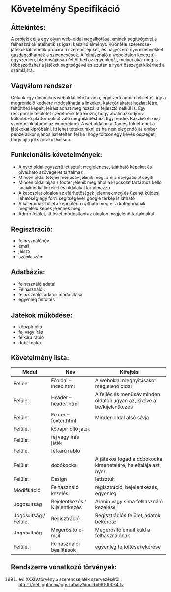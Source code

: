 # Követelmény Specifikáció

## Áttekintés:
A projekt célja egy olyan web-oldal megalkotása, aminek segítségével a felhasználók átélhetik az igazi kaszinó élményt. Különféle szerencse-játékokkal tehetik próbára a szerencséjüket, és nagyszerű nyereményekkel gazdagodhatnak a szerencsések. A felhasználó a weboldalon keresztül egyszerűen, biztonságosan feltöltheti az egyenlegét, melyet akár meg is többszörözhet a játékok segítségével és ezután a nyert összeget kikérheti a számlájára.

## Vágyálom rendszer
Célunk egy dinamikus weboldal létrehozása, egyszerű admin felülettel, így a megrendelő kedvére módosíthatja a linkeket, kategóriákatat hozhat létre, feltöltheti képeit, leírást adhat meg hozzá, a fejlesztő nélkül is. Egy reszponzív felületet szeretnénk létrehozni, hogy alkalmazkodjon a különböző platformokról való megtekintéshez. Egy rendes Kaszinó érzést szeretnénk átadni az embereknek.A weboldalon a Games fülnél lehet a játékokat kipróbálni. Itt lehet téteket rakni és ha nem elegendő az ember pénze akkor sjanos ismételten fel kell hogy töltsön egy kevés összeget, hogy újra jól szórakozhasson.

## Funkcionális követelmények:
 - A nyitó oldal egyszerű letisztult megjelenése, átlátható képeket és olvasható szövegeket tartalmaz
- Minden oldal tetején menüsáv jelenik meg, ami a navigáációt segíti
- Minden oldal alján a footer jelenik meg ahol a kapcsolat tartáshoz kellő socialmedia linkeket és oldalakat tartalmazza
- A kapcsolat oldalon az elérhetőségek jelennek meg és üzenet küldési lehetőség egy form segítségével, google térkép is látható
- A kategóriák füllel a képgaléria nyitható meg és a kategóriának megfelelő képek jelennek meg
- Admin felület, itt lehet módosítani az oldalon megjelenő tartalmakat

## Regisztráció: 
- felhasználónév
- email
- jelszó
- számlaszám

## Adatbázis:
- felhasználó adatai
- Felhasználói: 
- felhasználói adatok módosítása
- egyenleg feltöltés

## Játékok működése:
- kőpapír olló
- fej vagy írás
- félkarú rabló
- dobókocka

## Követelmény lista:
| Modul                 | Név                           | Kifejtés                                                               |
|-----------------------|-------------------------------|------------------------------------------------------------------------|
| Felület               | Főoldal – index.html          | A weboldal megnyitásakor megjelenő oldal                               |
| Felület               | Header – header.html          | A fejléc és menüsáv minden oldalon ugyan az, kivéve a be/kijelentkezés |
| Felület               | Footer – footer.html          | Minden oldal alsó sávja                                                |
| Felület               | kőpapír olló játék            |                                                                        |
| Felület               | fej vagy írás játék           |                                                                        |
| Felület               | félkarú rabló                 |                                                                        |
| Felület               | dobókocka                     | A játékos fogad a dobókocka kimenetelére, ha eltalája azt nyer.        |
| Felület               | Design                        | letisztult                                                             |
| Modifikáció           | Felhasználó kezelés           | regisztráció, bejelentkezés, egyenleg                                  |
| Jogosultság           | Bejelentkezés / Kijelentkezés | Admin vagy sima felhasználó kezelése                                   |
| Jogosultság / Felület | Regisztráció                  | Regisztrációs felület, adatok bekérése                                 |
| Jogosultság           | Megerősítő e-mail             | Megerősítő email küld a felhasználónak                                 |
| Felület               | Felhasználói beállítások      | egyenleg feltöltése/lekérése                                           |

## Rendszerre vonatkozó törvények:
1991. évi XXXIV.törvény a szerencsejáték szervezéséről : https://net.jogtar.hu/jogszabaly?docid=99100034.tv
